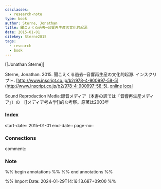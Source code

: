 ```yaml
---
cssclasses:
  - research-note
type: book
author: Sterne, Jonathan
title: 聞こえくる過去─音響再生産の文化的起源
date: 2015-01-01
citekey: Sterne2015
tags:
  - research
  - book
---
```

[[Jonathan Sterne]]

Sterne, Jonathan. 2015. 聞こえくる過去─音響再生産の文化的起源. インスクリプト. [http://www.inscript.co.jp/b2/978-4-900997-58-5](http://www.inscript.co.jp/b2/978-4-900997-58-5).
[online](http://zotero.org/users/12014264/items/C48M32WN) [local](zotero://select/library/items/C48M32WN)
 
Sound Reproduction Media:録音メディア（本書の訳では「音響再生産メディア」）の　[[メディア考古学]]的な考察。原著は2003年



### Index

start-date:: 2015-01-01
end-date::
page-no:: 

### Connections

comment:: 

### Note

%% begin annotations %%
 %% end annotations %%


%% Import Date: 2024-01-29T14:16:13.687+09:00 %%
